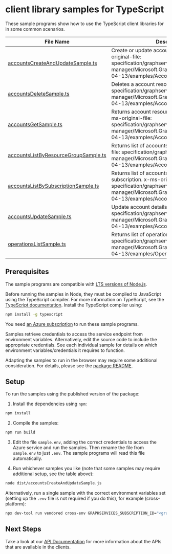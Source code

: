 # client library samples for TypeScript

These sample programs show how to use the TypeScript client libraries for in some common scenarios.

| **File Name**                                                             | **Description**                                                                                                                                                                                      |
| ------------------------------------------------------------------------- | ---------------------------------------------------------------------------------------------------------------------------------------------------------------------------------------------------- |
| [accountsCreateAndUpdateSample.ts][accountscreateandupdatesample]         | Create or update account resource. x-ms-original-file: specification/graphservicesprod/resource-manager/Microsoft.GraphServices/stable/2023-04-13/examples/Accounts_Create.json                      |
| [accountsDeleteSample.ts][accountsdeletesample]                           | Deletes a account resource. x-ms-original-file: specification/graphservicesprod/resource-manager/Microsoft.GraphServices/stable/2023-04-13/examples/Accounts_Delete.json                             |
| [accountsGetSample.ts][accountsgetsample]                                 | Returns account resource for a given name. x-ms-original-file: specification/graphservicesprod/resource-manager/Microsoft.GraphServices/stable/2023-04-13/examples/Accounts_Get.json                 |
| [accountsListByResourceGroupSample.ts][accountslistbyresourcegroupsample] | Returns list of accounts apps. x-ms-original-file: specification/graphservicesprod/resource-manager/Microsoft.GraphServices/stable/2023-04-13/examples/Accounts_List.json                            |
| [accountsListBySubscriptionSample.ts][accountslistbysubscriptionsample]   | Returns list of accounts belonging to a subscription. x-ms-original-file: specification/graphservicesprod/resource-manager/Microsoft.GraphServices/stable/2023-04-13/examples/Accounts_List_Sub.json |
| [accountsUpdateSample.ts][accountsupdatesample]                           | Update account details. x-ms-original-file: specification/graphservicesprod/resource-manager/Microsoft.GraphServices/stable/2023-04-13/examples/Accounts_Update.json                                 |
| [operationsListSample.ts][operationslistsample]                           | Returns list of operations. x-ms-original-file: specification/graphservicesprod/resource-manager/Microsoft.GraphServices/stable/2023-04-13/examples/Operations_List.json                             |

## Prerequisites

The sample programs are compatible with [LTS versions of Node.js](https://github.com/nodejs/release#release-schedule).

Before running the samples in Node, they must be compiled to JavaScript using the TypeScript compiler. For more information on TypeScript, see the [TypeScript documentation][typescript]. Install the TypeScript compiler using:

```bash
npm install -g typescript
```

You need [an Azure subscription][freesub] to run these sample programs.

Samples retrieve credentials to access the service endpoint from environment variables. Alternatively, edit the source code to include the appropriate credentials. See each individual sample for details on which environment variables/credentials it requires to function.

Adapting the samples to run in the browser may require some additional consideration. For details, please see the [package README][package].

## Setup

To run the samples using the published version of the package:

1. Install the dependencies using `npm`:

```bash
npm install
```

2. Compile the samples:

```bash
npm run build
```

3. Edit the file `sample.env`, adding the correct credentials to access the Azure service and run the samples. Then rename the file from `sample.env` to just `.env`. The sample programs will read this file automatically.

4. Run whichever samples you like (note that some samples may require additional setup, see the table above):

```bash
node dist/accountsCreateAndUpdateSample.js
```

Alternatively, run a single sample with the correct environment variables set (setting up the `.env` file is not required if you do this), for example (cross-platform):

```bash
npx dev-tool run vendored cross-env GRAPHSERVICES_SUBSCRIPTION_ID="<graphservices subscription id>" GRAPHSERVICES_RESOURCE_GROUP="<graphservices resource group>" node dist/accountsCreateAndUpdateSample.js
```

## Next Steps

Take a look at our [API Documentation][apiref] for more information about the APIs that are available in the clients.

[accountscreateandupdatesample]: https://github.com/Azure/azure-sdk-for-js/blob/main/sdk/graphservices/arm-graphservices/samples/v1/typescript/src/accountsCreateAndUpdateSample.ts
[accountsdeletesample]: https://github.com/Azure/azure-sdk-for-js/blob/main/sdk/graphservices/arm-graphservices/samples/v1/typescript/src/accountsDeleteSample.ts
[accountsgetsample]: https://github.com/Azure/azure-sdk-for-js/blob/main/sdk/graphservices/arm-graphservices/samples/v1/typescript/src/accountsGetSample.ts
[accountslistbyresourcegroupsample]: https://github.com/Azure/azure-sdk-for-js/blob/main/sdk/graphservices/arm-graphservices/samples/v1/typescript/src/accountsListByResourceGroupSample.ts
[accountslistbysubscriptionsample]: https://github.com/Azure/azure-sdk-for-js/blob/main/sdk/graphservices/arm-graphservices/samples/v1/typescript/src/accountsListBySubscriptionSample.ts
[accountsupdatesample]: https://github.com/Azure/azure-sdk-for-js/blob/main/sdk/graphservices/arm-graphservices/samples/v1/typescript/src/accountsUpdateSample.ts
[operationslistsample]: https://github.com/Azure/azure-sdk-for-js/blob/main/sdk/graphservices/arm-graphservices/samples/v1/typescript/src/operationsListSample.ts
[apiref]: https://docs.microsoft.com/javascript/api/@azure/arm-graphservices?view=azure-node-preview
[freesub]: https://azure.microsoft.com/free/
[package]: https://github.com/Azure/azure-sdk-for-js/tree/main/sdk/graphservices/arm-graphservices/README.md
[typescript]: https://www.typescriptlang.org/docs/home.html
